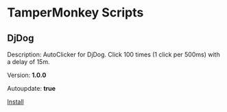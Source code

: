 # TamperMonkey Scripts

## DjDog

Description: AutoClicker for DjDog. Click 100 times (1 click per 500ms) with a delay of 15m.

Version: **1.0.0**

Autoupdate: **true**

[Install](https://github.com/HighError/tamper-monkey-scripts/raw/master/djdog.user.js)

